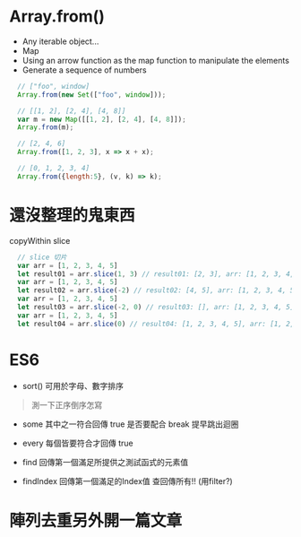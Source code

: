 # Array.from()
* Any iterable object...
* Map
* Using an arrow function as the map function to manipulate the elements
* Generate a sequence of numbers
```js
  // ["foo", window]
  Array.from(new Set(["foo", window]));

  // [[1, 2], [2, 4], [4, 8]]
  var m = new Map([[1, 2], [2, 4], [4, 8]]);
  Array.from(m);

  // [2, 4, 6]
  Array.from([1, 2, 3], x => x + x);

  // [0, 1, 2, 3, 4]
  Array.from({length:5}, (v, k) => k);
```

# 還沒整理的鬼東西
copyWithin
slice
```js
  // slice 切片
  var arr = [1, 2, 3, 4, 5]
  let result01 = arr.slice(1, 3) // result01: [2, 3], arr: [1, 2, 3, 4, 5]
  var arr = [1, 2, 3, 4, 5]
  let result02 = arr.slice(-2) // result02: [4, 5], arr: [1, 2, 3, 4, 5]
  var arr = [1, 2, 3, 4, 5]
  let result03 = arr.slice(-2, 0) // result03: [], arr: [1, 2, 3, 4, 5]
  var arr = [1, 2, 3, 4, 5]
  let result04 = arr.slice(0) // result04: [1, 2, 3, 4, 5], arr: [1, 2, 3, 4, 5]
```


# ES6
* sort() 可用於字母、數字排序
> 測一下正序倒序怎寫
* some 其中之一符合回傳 true
是否要配合 break 提早跳出迴圈
* every 每個皆要符合才回傳 true
* find 回傳第一個滿足所提供之測試函式的元素值

* findIndex 回傳第一個滿足的Index值
查回傳所有!! (用filter?)


# 陣列去重另外開一篇文章
